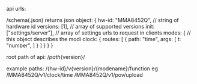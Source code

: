 api urls:

/schema(.json)
  returns json object:
  {
    hw-id: "MMA8452Q", // string of hardware id
    versions: [1], // array of supported versions
    init: ["settings/server"], // array of settings urls to request in clients
    modes: { // this object describes the modi
      clock: {
        routes: [
          {
            path: "time",
            args: [
              t: "number",
            ]
          }
        ]
      }
    }
  }
  
root path of api:
/${path}${version}/

example paths:
/{hw-id}/v{version}/{modename}/function
eg
/MMA8452Q/v1/clock/time
/MMA8452Q/v1/pov/upload

